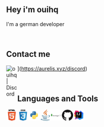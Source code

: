 ## Hey i'm ouihq
I'm a german developer

<br />

## Contact me
<img align="left" alt="ouihq | Discord" width="30px" src="https://cdn.jsdelivr.net/npm/simple-icons@v3/icons/discord.svg" />](https://aurelis.xyz/discord)

<br />

## Languages and Tools
<img align="left" alt="HTML5" width="30px" src="https://raw.githubusercontent.com/github/explore/master/topics/html/html.png" />
<img align="left" alt="CSS3" width="30px" src="https://raw.githubusercontent.com/github/explore/master/topics/css/css.png" />
<img align="left" alt="Python" width="30px" src="https://raw.githubusercontent.com/github/explore/master/topics/python/python.png" />
<img align="left" alt="Java" width="30px" src="https://github.com/github/explore/blob/master/topics/java/java.png?raw=true" />
<img align="left" alt="mongoDB" width="30px" src="https://github.com/github/explore/blob/master/topics/mongodb/mongodb.png?raw=true" />
<img align="left" alt="GitHub" width="30px" src="https://raw.githubusercontent.com/github/explore/master/topics/github/github.png" />
<img align="left" alt="InteliJ" width="30px" src="https://github.com/ouihq/ouihq/blob/main/icons/Intellij.png?raw=true" />
